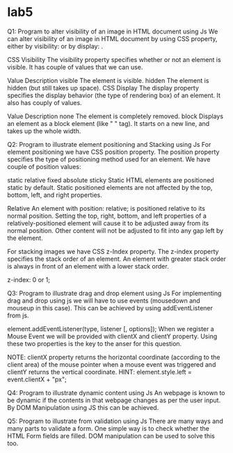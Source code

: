 # lab5
Q1: Program to alter visibility of an image in HTML document using Js We can alter visibility of an image in HTML document by using CSS property, either by visibility: or by display: .

CSS Visibility The visibility property specifies whether or not an element is visible. It has couple of values that we can use.

Value Description visible The element is visible. hidden The element is hidden (but still takes up space). CSS Display The display property specifies the display behavior (the type of rendering box) of an element. It also has couply of values.

Value Description none The element is completely removed. block Displays an element as a block element (like " " tag). It starts on a new line, and takes up the whole width.

Q2: Program to illustrate element positioning and Stacking using Js For element positioning we have CSS position property. The position property specifies the type of positioning method used for an element. We have couple of position values:

static relative fixed absolute sticky Static HTML elements are positioned static by default. Static positioned elements are not affected by the top, bottom, left, and right properties.

Relative An element with position: relative; is positioned relative to its normal position. Setting the top, right, bottom, and left properties of a relatively-positioned element will cause it to be adjusted away from its normal position. Other content will not be adjusted to fit into any gap left by the element.

For stacking images we have CSS z-Index property. The z-index property specifies the stack order of an element. An element with greater stack order is always in front of an element with a lower stack order.

z-index: 0 or 1; 

Q3: Program to illustrate drag and drop element using Js For implementing drag and drop using js we will have to use events (mousedown and mouseup in this case). This can be achieved by using addEventListener from js.

element.addEventListener(type, listener [, options]); When we register a Mouse Event we will be provided with clientX and clientY property. Using these two properties is the key to the anser for this question.

NOTE: clientX property returns the horizontal coordinate (according to the client area) of the mouse pointer when a mouse event was triggered and clientY returns the vertical coordinate. HINT: element.style.left = event.clientX + "px";

Q4: Program to illustrate dynamic content using Js An webpage is known to be dynamic if the contents in that webpage changes as per the user input. By DOM Manipulation using JS this can be achieved.

Q5: Program to illustrate from validation using Js There are many ways and many parts to validate a form. One simple way is to check whether the HTML Form fields are filled. DOM manipulation can be used to solve this too.
